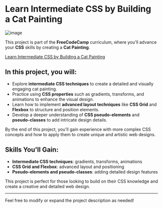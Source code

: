 # Learn Intermediate CSS by Building a Cat Painting

![image](https://github.com/user-attachments/assets/f26cca95-53f8-4748-a5a1-0ea2fa68d681)


This project is part of the **FreeCodeCamp** curriculum, where you'll advance your **CSS** skills by creating a **Cat Painting**.

[Learn Intermediate CSS by Building a Cat Painting](https://freecodecamp-responsive-web-design.github.io/learn-intermediate-css-by-building-a-cat-painting/)

## In this project, you will:
- Explore **intermediate CSS techniques** to create a detailed and visually engaging cat painting.
- Practice using **CSS properties** such as gradients, transforms, and animations to enhance the visual design.
- Learn how to implement **advanced layout techniques** like **CSS Grid** and **Flexbox** to structure and position elements.
- Develop a deeper understanding of **CSS pseudo-elements** and **pseudo-classes** to add intricate design details.

By the end of this project, you'll gain experience with more complex CSS concepts and how to apply them to create unique and artistic web designs.

## Skills You'll Gain:
- **Intermediate CSS techniques**: gradients, transforms, animations
- **CSS Grid and Flexbox**: advanced layout and positioning
- **Pseudo-elements and pseudo-classes**: adding detailed design features

This project is perfect for those looking to build on their CSS knowledge and create a creative and detailed web design.

---

Feel free to modify or expand the project description as needed!
